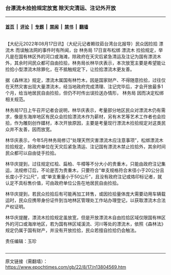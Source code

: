 ### 台漂流木捡拾规定放宽 除天灾清运、注记外开放

---

#### [首页](../../../..?n13804569) &nbsp;|&nbsp; [评论](../../../../../epoch-comment?n13804569) &nbsp;|&nbsp; [专题](../../../../../epoch-special?n13804569) &nbsp;|&nbsp; [禁闻](../../../../../epoch-news?n13804569) &nbsp;|&nbsp; [禁书](../../../../../books?n13804569) &nbsp;|&nbsp; [翻墙](https://github.com/gfw-breaker/nogfw/blob/master/README.md?n13804569)


<div class="column" id="artbody" itemprop="articleBody">
 <!-- article content begin -->
 <p>
  【大纪元2022年08月17日讯】（大纪元记者赖玟茹台湾台北报导）民众因捡拾
  <ok href="https://www.epochtimes.com/gb/tag/%E6%BC%82%E6%B5%81%E6%9C%A8.html">
   漂流木
  </ok>
  而误触法网的事件时有所闻，台
  <ok href="https://www.epochtimes.com/gb/tag/%E6%9E%97%E5%8A%A1%E5%B1%80.html">
   林务局
  </ok>
  17日宣布松绑
  <ok href="https://www.epochtimes.com/gb/tag/%E6%BC%82%E6%B5%81%E6%9C%A8.html">
   漂流木
  </ok>
  捡拾规定，举凡是在国有林区外的河口或海滩，除政府在天灾后紧急清运及注记为国有漂流木外，其余时间民众都可自由捡拾，林务局长林华庆表示，本次放宽主要是希望能让捡拾小型漂流木除罪化，在不抵触规定下，让捡拾漂流木更友善。
 </p>
 <p>
  据《森林法》规定，漂流木属国有林竹木，因是国家财产、不得随意捡拾，过往仅在天然灾害出现大量漂流木，经当地政府完成清理、注记完毕后，才会开放最多1个月，给当地居民自由捡拾，但仍不时传出误捡送办情形，
  <ok href="https://www.epochtimes.com/gb/tag/%E6%9E%97%E5%8A%A1%E5%B1%80.html">
   林务局
  </ok>
  因而决定松绑相关规范。
 </p>
 <p>
  林务局17日上午召开记者会说明，林华庆表示，考量部分地区民众对漂流木仍有需求，像是东海岸地区有民众会捡拾漂流木作为薪材，另有木艺等艺术工作者也会捡拾，作为雕刻创作媒材，本次开放原因，主要是考量现行漂流木捡拾规定对这类民众并不友善，因而放宽。
 </p>
 <p>
  林华庆表示，今年5月林务局修订“处理天然灾害漂流木应注意事项”，松绑漂流木捡拾规定，除政府单位在天灾后紧急清运、注记国有漂流木禁止捡拾外，其余时间民众都可以自由徒手捡拾。
 </p>
 <p>
  林华庆提到，过往规定红桧、扁柏、牛樟等不分大小的贵重木，只能由政府注记集运，法规修订后，不论是否为贵重木，只要符合“单支规格符合末径小于20公分且长度小于2公尺”，或“单支重量小于50公斤”，且没有政府注记或烙印标记者，就认定不具标售价值，可由政府单位公告在地居民自由捡拾。
 </p>
 <p>
  林华庆提到，若民众捡拾后有可能再加工转售，或因捡拾量体庞大需要动用车辆载运时，民众应携带身份证件到当地林区管理处工作站办理登记，以获取漂流木合法产权证明。
 </p>
 <p>
  林华庆提醒，漂流木捡拾规定虽放宽，但是开放漂流木自由捡拾区域仅限国有林区外的河口或海岸地区，若为国有林区域溪流、河川等处的漂流木，依照《森林法》规定仍属于国有财产，并没有开放捡拾，民众若擅自捡拾仍会触法。
 </p>
 <p>
  责任编辑：玉珍
 </p>
 <!-- article content end -->
</div>


---

原文链接（需翻墙）：https://www.epochtimes.com/gb/22/8/17/n13804569.htm